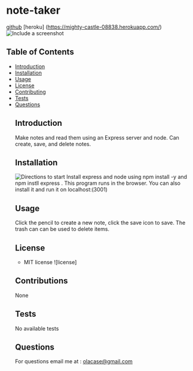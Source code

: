 # note-taker
  [github](https://github.com/olacase/note-taker)
  [heroku] (https://mighty-castle-08838.herokuapp.com/)
  ![Include a screenshot](./screenshot.PNG)
  ## Table of Contents
* [Introduction](#introduction)
* [Installation](#installation)
* [Usage](#usage)
* [License](#license)
* [Contributing](#contributing)
* [Tests](#tests)
* [Questions](#questions)
  ## Introduction
  Make notes and read them using an Express server and node. Can create, save, and delete notes.
  ## Installation
  ![Directions to start]()
  Install express and node using
  npm install -y and npm instll express .
  This program runs in the browser. You can also install it and run it on localhost:(3001)
  ## Usage
  Click the pencil to create a new note, click the save icon to save. The trash can can be used to delete items.
  ## License
  * MIT license
  ![license]
  ## Contributions
  None
  ## Tests
  No available tests
  ## Questions
  For questions email me at : olacase@gmail.com